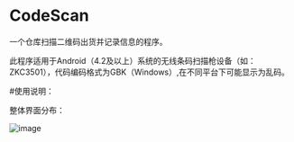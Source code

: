 # CodeScan
一个仓库扫描二维码出货并记录信息的程序。

此程序适用于Android（4.2及以上）系统的无线条码扫描枪设备（如：ZKC3501），代码编码格式为GBK（Windows）,在不同平台下可能显示为乱码。

#使用说明：

整体界面分布：

![image](https://github.com/ZhongLeiDev/ZhongLeiDev.github.io/tree/master/scanimg/a.png)
